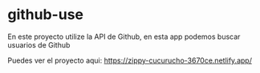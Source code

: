 # github-use
En este proyecto utilize la API de Github, en esta app podemos buscar usuarios de Github

Puedes ver el proyecto aqui: https://zippy-cucurucho-3670ce.netlify.app/
